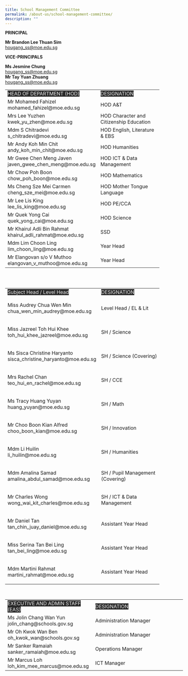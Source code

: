 ```yaml
---
title: School Management Committee
permalink: /about-us/school-management-committee/
description: ""
---
```

**PRINCIPAL**

**Mr Brandon Lee Thuan Sim**   
[hougang_ss@moe.edu.sg](mailto:hougang_ss@moe.edu.sg)

**VICE-PRINCIPALS**   

**Ms Jesmine Chung**  
[hougang_ss@moe.edu.sg](mailto:hougang_ss@moe.edu.sg)   
**Mr Tay Yuan Zhuang**      
[hougang_ss@moe.edu.sg](mailto:hougang_ss@moe.edu.sg)




<table class="tg">
<tbody>
<tr>
<td class="tg-2705"><span style="color:#EEE;background-color:#2A2A2A">HEAD OF DEPARTMENT (HOD)</span></td>
<td class="tg-2705"><span style="color:#EEE;background-color:#2A2A2A">DESIGNATION</span></td>
</tr>
<tr>
<td class="tg-2rp9">Mr Mohamed Fahizel<br>mohamed_fahizel@moe.edu.sg</td>
<td class="tg-5ws4">HOD A&amp;T</td>
</tr>
<tr>
<td class="tg-2rp9">Mrs Lee Yuzhen<br>kwek_yu_zhen@moe.edu.sg</td>
<td class="tg-5ws4">HOD Character and Citizenship Education</td>
</tr>
<tr>
<td class="tg-2rp9">Mdm S Chitradevi<br>s_chitradevi@moe.edu.sg</td>
<td class="tg-5ws4">HOD English, Literature &amp; EBS</td>
</tr>
<tr>
<td class="tg-2rp9">Mr Andy Koh Min Chit<br>andy_koh_min_chit@moe.edu.sg</td>
<td class="tg-5ws4">HOD Humanities</td>
</tr>
<tr>
<td class="tg-2rp9">Mr Gwee Chen Meng Javen<br>javen_gwee_chen_meng@moe.edu.sg</td>
<td class="tg-5ws4">HOD ICT &amp; Data Management</td>
</tr>
<tr>
<td class="tg-2rp9">Mr Chow Poh Boon<br>chow_poh_boon@moe.edu.sg</td>
<td class="tg-5ws4">HOD&nbsp;Mathematics</td>
</tr>
<tr>
<td class="tg-2rp9">Ms Cheng Sze Mei Carmen<br>cheng_sze_mei@moe.edu.sg</td>
<td class="tg-5ws4">HOD Mother Tongue Language</td>
</tr>
<tr>
<td class="tg-2rp9">Mr Lee Lis King<br>lee_lis_king@moe.edu.sg</td>
<td class="tg-5ws4">HOD PE/CCA</td>
</tr>
<tr>
<td class="tg-2rp9">Mr Quek Yong Cai<br>quek_yong_cai@moe.edu.sg</td>
<td class="tg-5ws4">HOD Science</td>
</tr>
<tr>
<td class="tg-2rp9">Mr Khairul Adli Bin Rahmat <br>khairul_adli_rahmat@moe.edu.sg</td>
<td class="tg-5ws4">SSD</td>
</tr>
<tr>
<td class="tg-2rp9">Mdm Lim Choon Ling<br>lim_choon_ling@moe.edu.sg</td>
<td class="tg-5ws4">Year Head</td>
</tr>
<tr>
<td class="tg-2rp9">Mr Elangovan s/o V Muthoo<br>elangovan_v_muthoo@moe.edu.sg</td>
<td class="tg-5ws4">Year Head</td>
</tr>
</tbody>
</table>
<br>
<br>
	
<table width="648">
<tbody>
<tr>
<td>
<span style="color:#EEE;background-color:#2A2A2A">Subject Head / Level Head</span></td>
<td class="tg-2705"><span style="color:#EEE;background-color:#2A2A2A">DESIGNATION</span>
</td>
</tr>
<tr>
<td>
<p>Miss Audrey Chua Wen Min<br> chua_wen_min_audrey@moe.edu.sg</p>
</td>
<td>
<p>Level Head / EL &amp; Lit</p>
</td>
</tr>
<tr>
<td>
<p>Miss Jazreel Toh Hui Khee<br> toh_hui_khee_jazreel@moe.edu.sg</p>
</td>
<td>
<p>SH / Science</p>
</td>
</tr>
<tr>
<td>
<p>Ms Sisca Christine Haryanto<br> sisca_christine_haryanto@moe.edu.sg</p>
</td>
<td>
<p>SH / Science (Covering)</p>
</td>
</tr>
<tr>
<td>
<p>Mrs Rachel Chan<br> teo_hui_en_rachel@moe.edu.sg</p>
</td>
<td>
<p>SH / CCE</p>
</td>
</tr>
<tr>
<td>
<p>Ms Tracy Huang Yuyan<br> huang_yuyan@moe.edu.sg</p>
</td>
<td>
<p>SH / Math</p>
</td>
</tr>
<tr>
<td>
<p>Mr Choo Boon Kian Alfred<br> choo_boon_kian@moe.edu.sg</p>
</td>
<td>
<p>SH / Innovation</p>
</td>
</tr>
<tr>
<td>
<p>Mdm Li Huilin<br> li_huilin@moe.edu.sg</p>
</td>
<td>
<p>SH / Humanities</p>
</td>
</tr>
<tr>
<td>
<p>Mdm Amalina Samad<br> amalina_abdul_samad@moe.edu.sg</p>
</td>
<td>
<p>SH / Pupil Management (Covering)</p>
</td>
</tr>
<tr>
<td>
<p>Mr Charles Wong<br> wong_wai_kit_charles@moe.edu.sg</p>
</td>
<td>
<p>SH / ICT &amp; Data Management</p>
</td>
</tr>
<tr>
<td>
<p>Mr Daniel Tan<br> tan_chin_juay_daniel@moe.edu.sg</p>
</td>
<td>
<p>Assistant Year Head</p>
</td>
</tr>
<tr>
<td>
<p>Miss Serina Tan Bei Ling<br> tan_bei_ling@moe.edu.sg</p>
</td>
<td>
<p>Assistant Year Head</p>
</td>
</tr>
<tr>
<td>
<p>Mdm Martini Rahmat<br> martini_rahmat@moe.edu.sg</p>
</td>
<td>
<p>Assistant Year Head</p>
</td>
</tr>
</tbody>
</table>	






<p>&nbsp;</p>
<table class="tg" style="width: 581.125px;">
<tbody>
<tr>
<td class="tg-2705" style="width: 271px;"><span style="color: #eee; background-color: #2a2a2a;">EXECUTIVE AND ADMIN STAFF (EAS)</span></td>
<td class="tg-2705" style="width: 292.125px;"><span style="color: #eee; background-color: #2a2a2a;">DESIGNATION</span></td>
</tr>
<tr>
<td class="tg-2rp9" style="width: 271px;">Ms Jolin Chang Wan Yun<br>jolin_chang@schools.gov.sg</td>
<td class="tg-5ws4" style="width: 292.125px;">Administration Manager</td>
</tr>
<tr>
<td class="tg-2rp9" style="width: 271px;">Mr Oh Kwok Wan Ben<br>oh_kwok_wan@schools.gov.sg</td>
<td class="tg-5ws4" style="width: 292.125px;">Administration Manager</td>
</tr>
<tr>
<td class="tg-2rp9" style="width: 271px;">Mr Sanker Ramaiah<br>sanker_ramaiah@moe.edu.sg</td>
<td class="tg-5ws4" style="width: 292.125px;">Operations Manager</td>
</tr>
	<tr><td class="tg-2rp9" style="width: 271px;">Mr Marcus Loh<br>loh_kim_mee_marcus@moe.edu.sg</td>
<td class="tg-5ws4" style="width: 292.125px;">ICT Manager</td>
</tr>
</tbody>
</table>